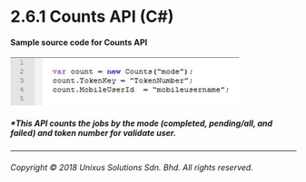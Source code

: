 # 2.6.1 Counts API \(C\#\)

#### Sample source code for Counts API

![](/assets/count.JPG)



##### \*This API counts the jobs by the mode \(completed, pending/all, and failed\) and token number for validate user.

---

###### Copyright © 2018 Unixus Solutions Sdn. Bhd. All rights reserved.



